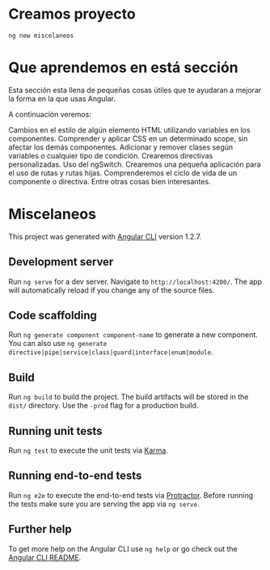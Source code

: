 # Creamos proyecto

  `ng new miscelaneos`
  
  # Que aprendemos en está sección 
  
  Esta sección esta llena de pequeñas cosas útiles que te ayudaran a mejorar la forma en la que usas Angular.
  
  A continuación veremos:
  
  Cambios en el estilo de algún elemento HTML utilizando variables en los componentes.
  Comprender y aplicar CSS en un determinado scope, sin afectar los demás componentes. 
  Adicionar y remover clases según variables o cualquier tipo de condición.
  Crearemos directivas personalizadas.
  Uso del ngSwitch.
  Crearemos una pequeña aplicación para el uso de rutas y rutas hijas.
  Comprenderemos el ciclo de vida de un componente o directiva.
  Entre otras cosas bien interesantes.

# Miscelaneos

This project was generated with [Angular CLI](https://github.com/angular/angular-cli) version 1.2.7.

## Development server

Run `ng serve` for a dev server. Navigate to `http://localhost:4200/`. The app will automatically reload if you change any of the source files.

## Code scaffolding

Run `ng generate component component-name` to generate a new component. You can also use `ng generate directive|pipe|service|class|guard|interface|enum|module`.

## Build

Run `ng build` to build the project. The build artifacts will be stored in the `dist/` directory. Use the `-prod` flag for a production build.

## Running unit tests

Run `ng test` to execute the unit tests via [Karma](https://karma-runner.github.io).

## Running end-to-end tests

Run `ng e2e` to execute the end-to-end tests via [Protractor](http://www.protractortest.org/).
Before running the tests make sure you are serving the app via `ng serve`.

## Further help

To get more help on the Angular CLI use `ng help` or go check out the [Angular CLI README](https://github.com/angular/angular-cli/blob/master/README.md).

